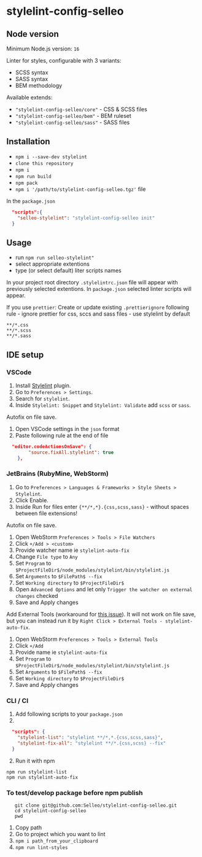 # stylelint-config-selleo

## Node version
Minimum Node.js version: `16`

Linter for styles, configurable with 3 variants:
* SCSS syntax
* SASS syntax
* BEM methodology

Available extends: 
- `"stylelint-config-selleo/core"` - CSS & SCSS files
- `"stylelint-config-selleo/bem"` -  BEM ruleset
- `"stylelint-config-selleo/sass"` - SASS files 

## Installation
- `npm i --save-dev stylelint`
- `clone this repository`
- `npm i `
- `npm run build`
- `npm pack`
- `npm i '/path/to/stylelint-config-selleo.tgz'` file

In the `package.json`
```json 
  "scripts":{
    "selleo-stylelint": "stylelint-config-selleo init"
  }
```

## Usage
- run `npm run selleo-stylelint"`
- select appropriate extentions
- type (or select default) liter scripts names

In your project root directory `.stylelintrc.json` file will appear with previously selected extentions.
In `package.json` selected linter scripts will appear.


If you use `prettier`:
Create or update existing `.prettierignore` following rule - ignore prettier for css, sccs and sass files - use stylelint by default
``` 
**/*.css
**/*.scss
**/*.sass
```

## IDE setup

### VSCode
1. Install [Stylelint](https://marketplace.visualstudio.com/items?itemName=stylelint.vscode-stylelint) plugin.
2. Go to `Preferences > Settings`.
3. Search for `stylelint`.
4. Inside `Stylelint: Snippet` and `Stylelint: Validate` add `scss` or `sass`.

Autofix on file save.
1. Open VSCode settings in the `json` format
2. Paste following rule at the end of file
```json    
  "editor.codeActionsOnSave": {
		"source.fixAll.stylelint": true
	},
```

### JetBrains (RubyMine, WebStorm)
1. Go to `Preferences > Languages & Frameworks > Style Sheets > Stylelint`. 
2. Click Enable.
3. Inside Run for files enter `{**/*,*}.{css,scss,sass}` - without spaces between file extensions!

Autofix on file save. 
1. Open WebStorm `Preferences > Tools > File Watchers`
2. Click `+/Add > <custom>`
3. Provide watcher name ie `stylelint-auto-fix`
4. Change `File type` to `Any`
5. Set `Program` to `$ProjectFileDir$/node_modules/stylelint/bin/stylelint.js`
6. Set `Arguments` to `$FilePath$ --fix`
7. Set `Working directory` to `$ProjectFileDir$`
8. Open `Advanced Options` and let only `Trigger the watcher on external changes` checked
9. Save and Apply changes

Add External Tools (workaround for [this issue](https://github.com/Selleo/stylelint-config-selleo/issues/12)). It will
not work on file save, but you can instead run it by `Right Click > External Tools - stylelint-auto-fix`. 
1. Open WebStorm `Preferences > Tools > External Tools`
2. Click `+/Add`
3. Provide name ie `stylelint-auto-fix`
4. Set `Program` to `$ProjectFileDir$/node_modules/stylelint/bin/stylelint.js`
5. Set `Arguments` to `$FilePath$ --fix`
6. Set `Working directory` to `$ProjectFileDir$`
7. Save and Apply changes

### CLI / CI
1. Add following scripts to your `package.json`
2. 
```json
  "scripts": {
    "stylelint-list": "stylelint **/*,*.{css,scss,sass}",
    "stylelint-fix-all": "stylelint **/*.{css,scss} --fix"
  }
```
2. Run it with npm
```
npm run stylelint-list
npm run stylelint-auto-fix
```

### To test/develop package before npm publish
```
   git clone git@github.com:Selleo/stylelint-config-selleo.git
   cd stylelint-config-selleo
   pwd
   ```
1. Copy path
2. Go to project which you want to lint
3. ```npm i path_from_your_clipboard```
4. ```npm run lint-styles```
